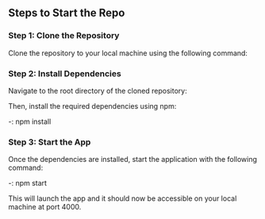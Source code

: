 ## Steps to Start the Repo

### Step 1: Clone the Repository
Clone the repository to your local machine using the following command:

### Step 2: Install Dependencies
Navigate to the root directory of the cloned repository:

Then, install the required dependencies using npm:

-: npm install

### Step 3: Start the App
Once the dependencies are installed, start the application with the following command:

-: npm start

This will launch the app and it should now be accessible on your local machine at port 4000.
